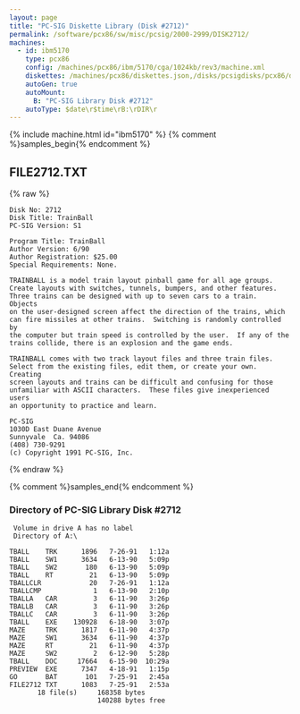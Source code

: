 ```yaml
---
layout: page
title: "PC-SIG Diskette Library (Disk #2712)"
permalink: /software/pcx86/sw/misc/pcsig/2000-2999/DISK2712/
machines:
  - id: ibm5170
    type: pcx86
    config: /machines/pcx86/ibm/5170/cga/1024kb/rev3/machine.xml
    diskettes: /machines/pcx86/diskettes.json,/disks/pcsigdisks/pcx86/diskettes.json
    autoGen: true
    autoMount:
      B: "PC-SIG Library Disk #2712"
    autoType: $date\r$time\rB:\rDIR\r
---
```


{% include machine.html id="ibm5170" %}
{% comment %}samples_begin{% endcomment %}

## FILE2712.TXT

{% raw %}
```
Disk No: 2712
Disk Title: TrainBall
PC-SIG Version: S1

Program Title: TrainBall
Author Version: 6/90
Author Registration: $25.00
Special Requirements: None.

TRAINBALL is a model train layout pinball game for all age groups.
Create layouts with switches, tunnels, bumpers, and other features.
Three trains can be designed with up to seven cars to a train.  Objects
on the user-designed screen affect the direction of the trains, which
can fire missiles at other trains.  Switching is randomly controlled by
the computer but train speed is controlled by the user.  If any of the
trains collide, there is an explosion and the game ends.

TRAINBALL comes with two track layout files and three train files.
Select from the existing files, edit them, or create your own.  Creating
screen layouts and trains can be difficult and confusing for those
unfamiliar with ASCII characters.  These files give inexperienced users
an opportunity to practice and learn.

PC-SIG
1030D East Duane Avenue
Sunnyvale  Ca. 94086
(408) 730-9291
(c) Copyright 1991 PC-SIG, Inc.
```
{% endraw %}

{% comment %}samples_end{% endcomment %}

### Directory of PC-SIG Library Disk #2712

     Volume in drive A has no label
     Directory of A:\

    TBALL    TRK      1896   7-26-91   1:12a
    TBALL    SW1      3634   6-13-90   5:09p
    TBALL    SW2       180   6-13-90   5:09p
    TBALL    RT         21   6-13-90   5:09p
    TBALLCLR            20   7-26-91   1:12a
    TBALLCMP             1   6-13-90   2:10p
    TBALLA   CAR         3   6-11-90   3:26p
    TBALLB   CAR         3   6-11-90   3:26p
    TBALLC   CAR         3   6-11-90   3:26p
    TBALL    EXE    130928   6-18-90   3:07p
    MAZE     TRK      1817   6-11-90   4:37p
    MAZE     SW1      3634   6-11-90   4:37p
    MAZE     RT         21   6-11-90   4:37p
    MAZE     SW2         2   6-12-90   5:28p
    TBALL    DOC     17664   6-15-90  10:29a
    PREVIEW  EXE      7347   4-18-91   1:15p
    GO       BAT       101   7-25-91   2:45a
    FILE2712 TXT      1083   7-25-91   2:53a
           18 file(s)     168358 bytes
                          140288 bytes free

